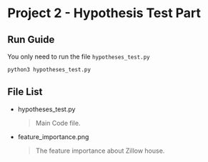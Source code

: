 # Project 2 - Hypothesis Test Part

## Run Guide

You only need to run the file `hypotheses_test.py`
```bash
python3 hypotheses_test.py
```

## File List

* hypotheses_test.py
  > Main Code file.
* feature_importance.png
  > The feature importance about Zillow house.